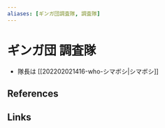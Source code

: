 ```yaml
---
aliases: [ギンガ団調査隊, 調査隊]
---
```

# ギンガ団 調査隊

- 隊長は [[202202021416-who-シマボシ|シマボシ]]

## References



## Links


